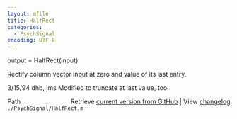 ```yaml
---
layout: mfile
title: HalfRect
categories:
  - PsychSignal
encoding: UTF-8
---
```


output = HalfRect\(input\)

Rectify column vector input at zero and value of its last entry.

3/15/94     dhb, jms        Modified to truncate at last value, too.


<div class="code_header" style="text-align:right;">
  <span style="float:left;">Path&nbsp;&nbsp;</span> <span class="counter">Retrieve <a href=
  "https://raw.github.com/Psychtoolbox-3/Psychtoolbox-3/beta/./PsychSignal/HalfRect.m">current version from GitHub</a> | View <a href=
  "https://github.com/Psychtoolbox-3/Psychtoolbox-3/commits/beta/./PsychSignal/HalfRect.m">changelog</a></span>
</div>
<div class="code">
  <code>./PsychSignal/HalfRect.m</code>
</div>

